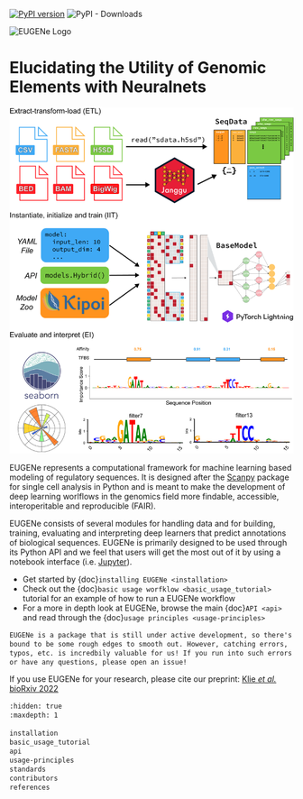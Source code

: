 [![PyPI version](https://badge.fury.io/py/eugene-tools.svg)](https://badge.fury.io/py/eugene-tools)
![PyPI - Downloads](https://img.shields.io/pypi/dm/eugene-tools)

<img src="_static/EugeneLogoText.png" alt="EUGENe Logo" width=600>

# Elucidating the Utility of Genomic Elements with Neuralnets

<img src="_static/workflow.png" alt="EUGENe workflow" width=600>

EUGENe represents a computational framework for machine learning based modeling of regulatory sequences. It is designed after the [Scanpy](https://scanpy.readthedocs.io/en/stable/) package for single cell analysis in Python and is meant to make the development of deep learning worlflows in the genomics field more findable, accessible, interoperitable and reproducible (FAIR). 

EUGENe consists of several modules for handling data and for building, training, evaluating and interpreting deep learners that predict annotations of biological sequences. EUGENe is primarily designed to be used through its Python API and we feel that users will get the most out of it by using a notebook interface (i.e. [Jupyter](https://jupyter.org/)).

* Get started by {doc}`installing EUGENe <installation>`
* Check out the {doc}`basic usage worfklow <basic_usage_tutorial>` tutorial for an example of how to run a EUGENe workflow
* For a more in depth look at EUGENe, browse the main {doc}`API <api>` and read through the {doc}`usage principles <usage-principles>`

```{note}
EUGENe is a package that is still under active development, so there's bound to be some rough edges to smooth out. However, catching errors, typos, etc. is incredbily valuable for us! If you run into such errors or have any questions, please open an issue!
```

If you use EUGENe for your research, please cite our preprint: [Klie *et al.* bioRxiv 2022](https://www.biorxiv.org/content/10.1101/2022.10.24.513593v1)

```{toctree}
:hidden: true
:maxdepth: 1

installation
basic_usage_tutorial
api
usage-principles
standards
contributors
references
